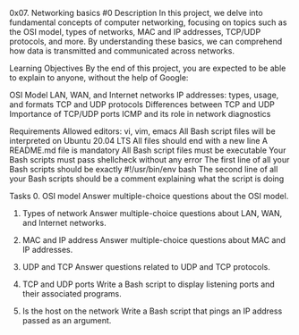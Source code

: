 0x07. Networking basics #0
Description
In this project, we delve into fundamental concepts of computer networking, focusing on topics such as the OSI model, types of networks, MAC and IP addresses, TCP/UDP protocols, and more. By understanding these basics, we can comprehend how data is transmitted and communicated across networks.


Learning Objectives
By the end of this project, you are expected to be able to explain to anyone, without the help of Google:

OSI Model
LAN, WAN, and Internet networks
IP addresses: types, usage, and formats
TCP and UDP protocols
Differences between TCP and UDP
Importance of TCP/UDP ports
ICMP and its role in network diagnostics

Requirements
Allowed editors: vi, vim, emacs
All Bash script files will be interpreted on Ubuntu 20.04 LTS
All files should end with a new line
A README.md file is mandatory
All Bash script files must be executable
Your Bash scripts must pass shellcheck without any error
The first line of all your Bash scripts should be exactly #!/usr/bin/env bash
The second line of all your Bash scripts should be a comment explaining what the script is doing

Tasks
0. OSI model
Answer multiple-choice questions about the OSI model.

1. Types of network
Answer multiple-choice questions about LAN, WAN, and Internet networks.

2. MAC and IP address
Answer multiple-choice questions about MAC and IP addresses.

3. UDP and TCP
Answer questions related to UDP and TCP protocols.

4. TCP and UDP ports
Write a Bash script to display listening ports and their associated programs.

5. Is the host on the network
Write a Bash script that pings an IP address passed as an argument.
